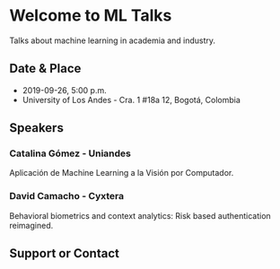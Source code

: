 # Welcome to ML Talks

Talks about machine learning in academia and industry.

## Date & Place

* 2019-09-26, 5:00 p.m.
* University of Los Andes - Cra. 1 #18a 12, Bogotá, Colombia

## Speakers

### **Catalina Gómez** - Uniandes
Aplicación de Machine Learning a la Visión por Computador.

### **David Camacho** - Cyxtera
Behavioral biometrics and context analytics: Risk based authentication reimagined.


## Support or Contact
